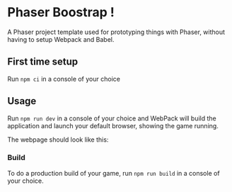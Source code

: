 # Phaser Boostrap !

A Phaser project template used for prototyping things with Phaser, without having to setup Webpack and Babel.

## First time setup

Run `npm ci` in a console of your choice

## Usage

Run `npm run dev` in a console of your choice and WebPack will build the application and launch your default browser, showing the game running.

The webpage should look like this:

### Build

To do a production build of your game, run `npm run build` in a console of your choice.
